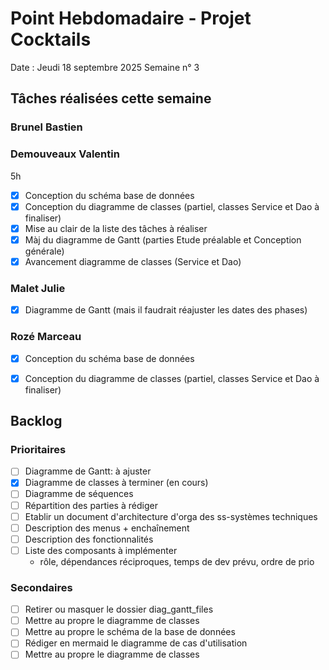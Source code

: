 # Point Hebdomadaire - Projet Cocktails

Date : Jeudi 18 septembre 2025
Semaine n° 3

## Tâches réalisées cette semaine

### Brunel Bastien


### Demouveaux Valentin
5h
- [x] Conception du schéma base de données
- [x] Conception du diagramme de classes (partiel, classes Service et Dao à finaliser)
- [x] Mise au clair de la liste des tâches à réaliser
- [x] Màj du diagramme de Gantt (parties Etude préalable et Conception générale)
- [x] Avancement diagramme de classes (Service et Dao)

### Malet Julie

- [x] Diagramme de Gantt (mais il faudrait réajuster les dates des phases)

### Rozé Marceau

- [x] Conception du schéma base de données
- [x] Conception du diagramme de classes (partiel, classes Service et Dao à finaliser)



## Backlog

### Prioritaires

- [ ] Diagramme de Gantt: à ajuster
- [x] Diagramme de classes à terminer (en cours)
- [ ] Diagramme de séquences
- [ ] Répartition des parties à rédiger
- [ ] Etablir un document d'architecture d'orga des ss-systèmes techniques
- [ ] Description des menus + enchaînement
- [ ] Description des fonctionnalités
- [ ] Liste des composants à implémenter 
    + rôle, dépendances réciproques, temps de dev prévu, ordre de prio

### Secondaires

- [ ] Retirer ou masquer le dossier diag_gantt_files
- [ ] Mettre au propre le diagramme de classes
- [ ] Mettre au propre le schéma de la base de données
- [ ] Rédiger en mermaid le diagramme de cas d'utilisation
- [ ] Mettre au propre le diagramme de classes